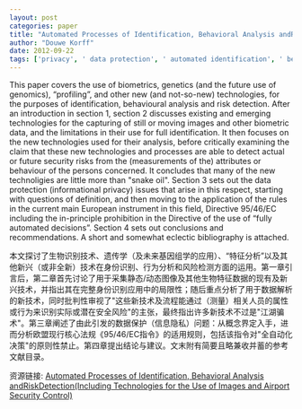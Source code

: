 ```yaml
---
layout: post
categories: paper
title: "Automated Processes of Identification, Behavioral Analysis andRiskDetection(Including Technologies for the Use of Images and Airport Security Control)"
author: "Douwe Korff"
date: 2012-09-22
tags: ['privacy', ' data protection', ' automated identification', ' behavioral analysis', ' risk detection']
---
```


This paper covers the use of biometrics, genetics (and the future use of genomics), “profiling”, and other new (and not-so-new) technologies, for the purposes of identification, behavioural  analysis  and risk  detection. After an introduction in section 1,  section 2 discusses existing and emerging technologies for the capturing of still or moving images and other biometric data, and the limitations in their use for full identification.  It then focuses on the new technologies used for their analysis, before critically examining the claim that these new technologies and processes are able to detect actual or future security risks from the (measurements of the) attributes or behaviour of the persons concerned.  It concludes that many of the new technoligies are little more than "snake oil". Section 3 sets out the data protection (informational privacy) issues that arise in this respect, starting with questions of definition, and then moving to the application of the rules in the current main European instrument in this field, Directive 95/46/EC including the in-principle prohibition in the Directive of the use of “fully automated decisions”. Section 4 sets out conclusions and recommendations. A short and somewhat eclectic bibliography is attached.

本文探讨了生物识别技术、遗传学（及未来基因组学的应用）、“特征分析”以及其他新兴（或非全新）技术在身份识别、行为分析和风险检测方面的运用。第一章引言后，第二章首先讨论了用于采集静态/动态图像及其他生物特征数据的现有及新兴技术，并指出其在完整身份识别应用中的局限性；随后重点分析了用于数据解析的新技术，同时批判性审视了"这些新技术及流程能通过（测量）相关人员的属性或行为来识别实际或潜在安全风险"的主张，最终指出许多新技术不过是"江湖骗术"。第三章阐述了由此引发的数据保护（信息隐私）问题：从概念界定入手，进而分析欧盟现行核心法规《95/46/EC指令》的适用规则，包括该指令对"全自动化决策"的原则性禁止。第四章提出结论与建议。文末附有简要且略兼收并蓄的参考文献目录。

资源链接: [Automated Processes of Identification, Behavioral Analysis andRiskDetection(Including Technologies for the Use of Images and Airport Security Control)](https://papers.ssrn.com/sol3/papers.cfm?abstract_id=1977874)
